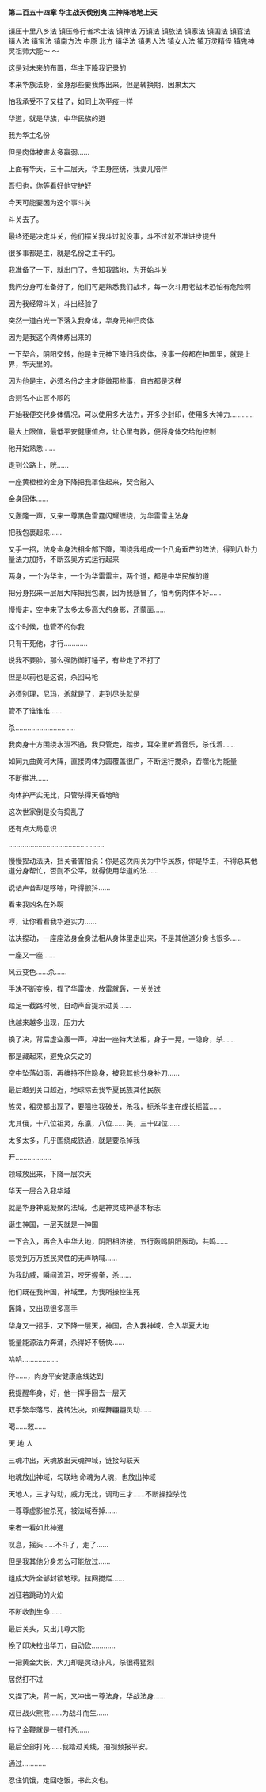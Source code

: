#### 第二百五十四章 华主战天伐别夷 主神降地地上天

镇压十里八乡法
镇压修行者术士法
镇神法
万镇法
镇族法
镇家法
镇国法
镇官法
镇人法
镇宝法
镇南方法
中原
北方
镇华法
镇男人法
镇女人法
镇万灵精怪
镇鬼神灵祖师大能～
～

这是对未来的布置，华主下降我记录的

本来华族法身，金身那些要我炼出来，但是转换期，因果太大


怕我承受不了又挂了，如同上次平疫一样

华道，就是华族，中华民族的道

我为华主名份

但是肉体被害太多赢弱……

上面有华天，三十二层天，华主身座统，我妻儿陪伴

吾归也，你等看好他守护好

今天可能要因为这个事斗关

斗关去了。


最终还是决定斗关，他们摆关我斗过就没事，斗不过就不准进步提升

很多事都是主，就是名份之主干的。

我准备了一下，就出门了，告知我踏地，为开始斗关

我问分身可准备好了，他们可是熟悉我们战术，每一次斗用老战术恐怕有危险啊

因为我经常斗关，斗出经验了

突然一道白光一下落入我身体，华身元神归肉体

因为是我这个肉体炼出来的

一下契合，阴阳交转，他是主元神下降归我肉体，没事一般都在神国里，就是上界，华天里的。

因为他是主，必须名份之主才能做那些事，自古都是这样

否则名不正言不顺的

开始我便交代身体情况，可以使用多大法力，开多少封印，使用多大神力…………

最大上限值，最低平安健康值点，让心里有数，便将身体交给他控制

他开始熟悉……

走到公路上，咣……

一座黄橙橙的金身下降把我罩住起来，契合融入

金身回体……

又轰隆一声，又来一尊黑色雷霆闪耀缠绕，为华雷雷主法身

把我包裹起来……

又手一招，法身金身法相全部下降，围绕我组成一个八角垂芒的阵法，得到八卦力量法力加持，不断玄奥方式运行起来

两身，一个为华主，一个为华雷雷主，两个道，都是中华民族的道

把分身招来一层层大阵把我包裹，因为我感冒了，怕再伤肉体不好……

慢慢走，空中来了太多太多高大的身影，还蒙面……

这个时候，也管不的你我

只有干死他，才行…………

说我不要脸，那么强防御打锤子，有些走了不打了

但是以前也是这说，杀回马枪

必须别理，尼玛，杀就是了，走到尽头就是

管不了谁谁谁……

杀…………………………

我肉身十方围绕水泄不通，我只管走，踏步，耳朵里听着音乐，杀伐着……

如同九曲黄河大阵，直接肉体为圆覆盖很广，不断运行搅杀，吞噬化为能量

不断推进……

肉体护严实无比，只管杀得天昏地暗

这次世家倒是没有捣乱了

还有点大局意识

…………………………………………

慢慢捏动法决，挡关者害怕说：你是这次闯关为中华民族，你是华主，不得总其他道分身帮忙，否则不公平，就得使用华道的法……

说话声音却是哆嗦，吓得颤抖……

看来我凶名在外啊

哼，让你看看我华道实力……

法决捏动，一座座法身金身法相从身体里走出来，不是其他道分身也很多……

一座又一座……

风云变色……杀……

手决不断变换，捏了华雷决，放雷就轰，一关关过

踏足一截路时候，自动声音提示过关……

也越来越多出现，压力大


换了决，背后虚空轰一声，冲出一座特大法相，身子一晃，一隐身，杀……

都是藏起来，避免众矢之的


空中坠落如雨，再维持不住隐身，被我其他分身补刀……

最后越到关口越近，地球除去我华夏民族其他民族

族灵，祖灵都出现了，要阻拦我破关，杀我，扼杀华主在成长摇篮……

尤其俄，十八位祖灵，东瀛，八位……
美，三十四位……

太多太多，几乎围绕成铁通，就是要杀掉我


开………………

领域放出来，下降一层次天

华天一层合入我华域

就是华身神威凝聚的法域，也是神灵成神基本标志

诞生神国，一层天就是一神国

一下合入，再合入中华大地，阴阳相济接，五行轰鸣阴阳轰动，共鸣……

感觉到万万族民灵性的无声呐喊……

为我助威，瞬间流泪，咬牙握拳，杀……

他们既在我神国，神域里，为我所操控生死


轰隆，又出现很多高手

华身又一招手，又下降一层天，神国，合入我神域，合入华夏大地

能量能源法力奔涌，杀得好不畅快……

哈哈………………

停……，肉身平安健康底线达到

我提醒华身，好，他一挥手回去一层天

双手繁华落尽，挽转法决，如蝶舞翩翩灵动……

喝……敕……

天
地
人

三魂冲出，天魂放出天魂神域，链接勾联天

地魂放出神域，勾联地
命魂为人魂，也放出神域

天地人，三才勾动，威力无比，调动三才……不断操控杀伐

一尊尊虚影被杀死，被法域吞掉……

来者一看如此神通

叹息，摇头……不斗了，走了……

但是我其他分身怎么可能放过……

组成大阵全部封锁地球，拉网搅烂……

凶狂若跳动的火焰

不断收割生命……

最后关头，又出几尊大能

挽了印决拉出华刀，自动砍…………

一把黄金大长，大刀却是灵动非凡，杀很得猛烈

居然打不过

又捏了决，背一躬，又冲出一尊法身，华战法身……

双目战火熊熊……为战斗而生……

持了金鞭就是一顿打杀……

最后全部打死……我踏过关线，拍视频报平安。

通过…………

忍住饥饿，走回吃饭，书此文也。

